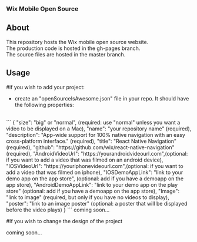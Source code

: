 ### Wix Mobile Open Source

## About

This repository hosts the Wix mobile open source website. 
<br>
The production code is hosted in the gh-pages branch.
<br>
The source files are hosted in the master branch.

## Usage

#if you wish to add your project: <br>

* create an "openSourceIsAwesome.json" file in your repo. It should have the following properties:
<br>
```
   {
    "size": "big" or "normal", (required: use "normal" unless you want a video to be displayed on a Mac),
    "name": "your repository name" (required),    
    "description": "App-wide support for 100% native navigation with an easy cross-platform interface." (required),    
    "title": "React Native Navigation" (required),    
    "github": "https://github.com/wix/react-native-navigation" (required),    
    "AndroidVideoUrl": "https://yourandroidvideourl.com",(optional: if you want to add a video that was filmed on an android device),    
    "IOSVideoUrl": "https://youriphonevideourl.com",(optional: if you want to add a video that was filmed on iphone),    
    "IOSDemoAppLink": "link to your demo app on the app store", (optional: add if you have a demoapp on the app store),    
    "AndroidDemoAppLink": "link to your demo app on the play store" (optional: add if you have a demoapp on the app store),    
    "Image": "link to image" (required, but only if you have no videos to display),
    "poster": "link to an image poster" (optional: a poster that will be displayed before the video plays)  
    }
```
coming soon...
<br>

#If you wish to change the design of the project

coming soon...